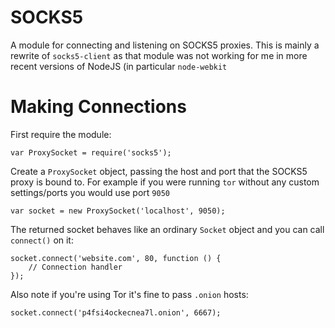 
# SOCKS5

A module for connecting and listening on SOCKS5 proxies. This is mainly
a rewrite of `socks5-client` as that module was not working for me in more
recent versions of NodeJS (in particular `node-webkit`

# Making Connections

First require the module:

	var ProxySocket = require('socks5');

Create a `ProxySocket` object, passing the host and port
that the SOCKS5 proxy is bound to. For example if you were
running `tor` without any custom settings/ports you would
use port `9050`

	var socket = new ProxySocket('localhost', 9050);
	
The returned socket behaves like an ordinary `Socket` object
and you can call `connect()` on it:

	socket.connect('website.com', 80, function () {
		// Connection handler
	});

Also note if you're using Tor it's fine to pass `.onion` hosts:

	socket.connect('p4fsi4ockecnea7l.onion', 6667);



